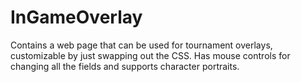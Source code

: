 # InGameOverlay

Contains a web page that can be used for tournament overlays, customizable by just swapping out the CSS. Has mouse controls for changing all the fields and supports character portraits.
